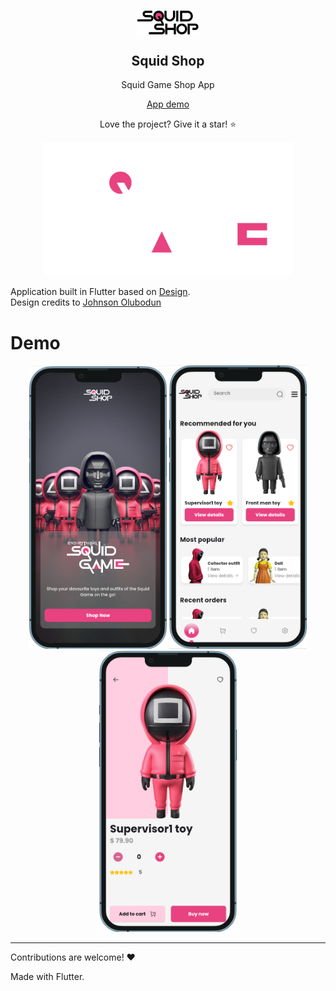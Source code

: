 <p align="center">
 <img width="100" src="https://raw.githubusercontent.com/develogo/squid-shop/main/assets/images/logo_black.png" align="center" alt="GitHub Readme Stats" />
 <h2 align="center">Squid Shop</h2>
 <p align="center">Squid Game Shop App

  <p align="center">
    <a href="https://squidshop.develogo.dev/">App demo</a>
  </p>
</p>

<p align="center">Love the project? Give it a star! ⭐</p>

<p align="center">
<img src="https://raw.githubusercontent.com/develogo/squid-shop/main/assets/images/everything.png" alt="Logo" width="400" />
</p>

Application built in Flutter based on [Design](https://www.figma.com/community/file/1032691689021811781).<br />
Design credits to [Johnson Olubodun](https://www.figma.com/community/file/1032691689021811781)


# Demo

<p align="center">
<img src="https://raw.githubusercontent.com/develogo/squid-shop/main/assets/prints/Screenshot_1.png" width="220"/> 
<img src="https://raw.githubusercontent.com/develogo/squid-shop/main/assets/prints/Screenshot_2.png" width="220"/> 
<img src="https://raw.githubusercontent.com/develogo/squid-shop/main/assets/prints/Screenshot_3.png" width="220"/> 
</p>


---
Contributions are welcome! ❤️

Made with Flutter.

